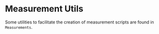 Measurement Utils
===

Some utilities to facilitate the creation of measurement scripts are found in `Measurements`. 
